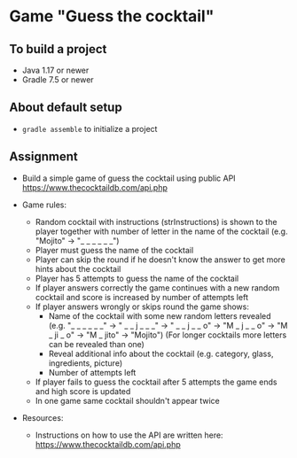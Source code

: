 # Game "Guess the cocktail"

## To build a project
* Java 1.17 or newer
* Gradle 7.5 or newer

## About default setup
* `gradle assemble` to initialize a project


## Assignment
  * Build a simple game of guess the cocktail using public API https://www.thecocktaildb.com/api.php

  * Game rules:
    * Random cocktail with instructions (strInstructions) is shown to the player together with number of letter in the name of the cocktail (e.g. "Mojito" -> "_ _ _ _ _ _")
    * Player must guess the name of the cocktail
    * Player can skip the round if he doesn't know the answer to get more hints about the cocktail
    * Player has 5 attempts to guess the name of the cocktail
    * If player answers correctly the game continues with a new random cocktail and score is increased by number of attempts left
    * If player answers wrongly or skips round the game shows:
      * Name of the cocktail with some new random letters revealed (e.g. "_ _ _ _ _ _" -> " _ _ j _ _ _" -> " _ _ j _ _ o" -> "M _ j _ _ o" -> "M _ ji _ o" -> "M _ jito" -> "Mojito") (For longer cocktails more letters can be revealed than one)
      * Reveal additional info about the cocktail (e.g. category, glass, ingredients, picture)
      * Number of attempts left
    * If player fails to guess the cocktail after 5 attempts the game ends and high score is updated
    * In one game same cocktail shouldn't appear twice

  * Resources:
    * Instructions on how to use the API are written here: https://www.thecocktaildb.com/api.php

